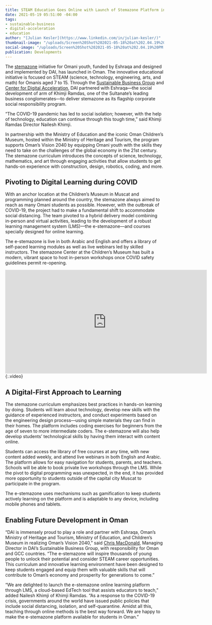 ```yaml
---
title: STEAM Education Goes Online with Launch of Stemazone Platform in Oman
date: 2021-05-19 05:51:00 -04:00
tags:
- sustainable-business
- digital-acceleration
- education
author: "[Julian Kesler](https://www.linkedin.com/in/julian-kesler/)"
thumbnail-image: "/uploads/Screen%20Shot%202021-05-18%20at%202.04.19%20PM.png"
social-image: "/uploads/Screen%20Shot%202021-05-18%20at%202.04.19%20PM.png"
publication: Developments
---
```


The [stemazone](https://stemazoneoman.om/ar/#section-1) initiative for Omani youth, funded by Eshraqa and designed and implemented by DAI, has launched in Oman. The innovative educational initiative is focused on STEAM (science, technology, engineering, arts, and math) for Omanis aged 7 to 15. Through the [Sustainable Business Group](https://www.dai.com/our-work/solutions/sustainable-business) and [Center for Digital Acceleration](https://www.dai.com/our-work/solutions/digital-acceleration), DAI partnered with Eshraqa—the social development of arm of Khimji Ramdas, one of the Sultanate’s leading business conglomerates—to deliver stemazone as its flagship corporate social responsibility program.






“The COVID-19 pandemic has led to social isolation; however, with the help of technology, education can continue through this tough time,” said Khimji Ramdas Director Nailesh Khimji.

In partnership with the Ministry of Education and the iconic Oman Children’s Museum, hosted within the Ministry of Heritage and Tourism, the program supports Oman’s Vision 2040 by equipping Omani youth with the skills they need to take on the challenges of the global economy in the 21st century. The stemazone curriculum introduces the concepts of science, technology, mathematics, and art through engaging activities that allow students to get hands-on experience with construction, design, robotics, coding, and more.

## Pivoting to Digital Learning during COVID

With an anchor location at the Children’s Museum in Muscat and programming planned around the country, the stemazone always aimed to reach as many Omani students as possible. However, with the outbreak of COVID-19, the project had to make a fundamental shift to accommodate social distancing. The team pivoted to a hybrid delivery model combining in-person and virtual activities, leading to the development of a robust learning management system (LMS)—the e-stemazone—and courses specially designed for online learning. 

The e-stemazone is live in both Arabic and English and offers a library of self-paced learning modules as well as live webinars led by skilled instructors. The stemazone Center at the Children’s Museum has built a modern, vibrant space to host in-person workshops once COVID safety guidelines permit re-opening.

<iframe src="https://player.vimeo.com/video/552003877" width="640" height="329" frameborder="0" allow="autoplay; fullscreen; picture-in-picture" allowfullscreen></iframe>{:.video}

## A Digital-First Approach to Learning

The stemazone curriculum emphasizes best practices in hands-on learning by doing. Students will learn about technology, develop new skills with the guidance of experienced instructors, and conduct experiments based on the engineering design process—using simple materials they can find in their homes. The platform includes coding exercises for beginners from the age of seven to more intermediate coders. The e-stemazone will also help develop students’ technological skills by having them interact with content online. 

Students can access the library of free courses at any time, with new content added weekly, and attend live webinars in both English and Arabic. The platform allows for easy navigation for students, parents, and teachers. Schools will be able to book private live workshops through the LMS. While the pivot to digital programming was unexpected, in the end, it has provided more opportunity to students outside of the capital city Muscat to participate in the program. 

The e-stemazone uses mechanisms such as gamification to keep students actively learning on the platform and is adaptable to any device, including mobile phones and tablets.

## Enabling Future Development in Oman

“DAI is immensely proud to play a role and partner with Eshraqa, Oman’s Ministry of Heritage and Tourism, Ministry of Education, and Children’s Museum in realizing Oman’s Vision 2040,” said [Chris MacDonald](https://www.dai.com/who-we-are/our-team/chris-macdonald), Managing Director in DAI’s Sustainable Business Group, with responsibility for Oman and GCC countries. “The e-stemazone will inspire thousands of young people to unlock their potential and consider STEAM career opportunities. This curriculum and innovative learning environment have been designed to keep students engaged and equip them with valuable skills that will contribute to Oman’s economy and prosperity for generations to come.”

“We are delighted to launch the e-stemazone online learning platform through LMS, a cloud-based EdTech tool that assists educators to teach,” added Nailesh Khimji of Khimji Ramdas. “As a response to the COVID-19 crisis, governments around the world have issued public policies that include social distancing, isolation, and self-quarantine. Amidst all this, teaching through online methods is the best way forward. We are happy to make the e-stemazone platform available for students in Oman.”